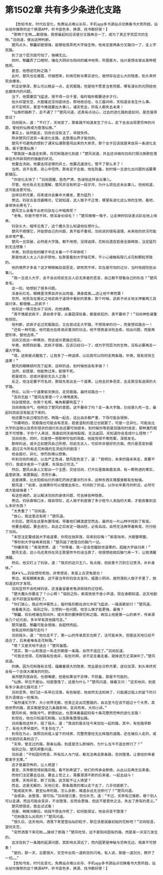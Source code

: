 # 第1502章 共有多少条进化支路
        【告知书友，时代在变化，免费站点难以长存，手机app多书源站点切换看书大势所趋，站长给你推荐的这个换源APP，听书音色多、换源、找书都好使！】
       “那两个生物……都很强，我想最起码应该是分叉路再合一了，成为了真正宇究层次的生物。”羽尚道，做出这种判断。
       楚风点头，黎龘却是很强，能够轻易弄死大宇级生物，他肯定是两条分叉路归一了，走上宇究路。
       到了这个层次就可怕了，强横无比。
       同时，黎龘弄了口棺材，堵在大阴间与阳间的缓冲地带，所图甚大，估计是想击穿出某种桎梏呢。
       甚至，他想逆花粉之路？
       此时，楚风也在蹙眉，仔细想来，利用花粉与果实进化，居然存在这么大的隐患，到头来终究会爆发。
       积淀足够深，那么可以稳妥一点，走究极路，但是他不愿意当老究极，哪有漫长的光阴给他去磨体内的问题。
       当下，他需要突飞猛进，恨不得一日千里，每时每秒都要进步才行。
       抬头仰望天空，大窟窿还没彻底闭合，祭地依旧在，与三器对峙，天知道会发生什么事。
       说不定明天，甚至今晚就要出大事儿，诸天死去，所有人都失去未来！
       “仙族的路断了，走不通了？”楚风问道，还真有点动心，过去的进化路到底如何，是否值得尝试？
       羽尚摇头，道：“不行了，天地变了，那条路不知道发生了什么，走下去会出现更恐怖的问题，曾经的仙族成为堕落仙族。”
       事实上，纵然能走，羽尚也没有法了，早就失传。
       除非楚风打进另一条进化支路，去堕落仙界才能找到。
       楚风不可避免的想到了通天仙瀑那里闯出来的大邪灵，那个女子应该就是来自另一条进化支路，属于堕落仙族！
       “那我就一条道走到黑，将花粉路进化到底！”楚风说道，并且还详细向羽尚打探沅族那些落单在外开辟洞府的强者的状况。
       他要去洗劫，他要去捞足够的异土，他要迅速进化，管不了那么多了！
       当然，说不在意，说心中坦然，那肯定不全面，他在防备，到时候一旦进化出问题的话要果断镇压。
       “你进化太快了！”羽尚提醒，脸色严肃，告诫他这样会出事儿。
       尽管，他也有点无法理解，楚风并没有积淀一段岁月，为什么现在还未出事儿，但他知道，这可能会更可怕。
       这样日积月累，将来或许会集中大爆发，更为猛烈！
       旁边，钧驮古圣目露精光，它就知道，这人贩子不正常，哪里有进化这么快的生物，看吧，身体快长黑毛了。
       楚风怎么会看不出老钧驮在心中暗爽呢？
       “老龟，你是不想不祥，想浑身长绿毛？！”楚风嗷嗷一嗓子，让走神的钧驮差点趴在地上啃草。
       钧驮头大，暗呼见鬼了，这个魔头怎么知道他在想什么。
       楚风不搭理它，开始想自己的问题，真不能不重视，羽尚说的很有道理，未来他的状况可能会非常严重。
       楚风一旦突破，必然是大宇路，都不用想，没得选择，花粉后遗症若是全面释放，注定猛烈到无法想象！
       毕竟，到现在他的罐子中还关着一个不祥体呢！
       那是他进入太上八卦炉禁地，在那里看到大宇级花草，不小心接触有限几点花粉颗粒导致的。
       他的境界才多高？这才稍微触及就恶变，欲死而不祥，实在是可怕的过分，当时他就险些出事儿。
       “我一旦进入大宇，会不会出现前无古人后无来者的恶变，自己都不想看自己的形态？”楚风发毛。
       这一刻，他想到了很多问题。
       浑身长红毛，眼睛里流黑血并长出肉瘤，满身腐臭……这让他不寒而栗！
       忽然，他思及在极北之地武疯子道场中看到的景象，那个时候，武疯子闭关地关押着两三具腐烂体，都很像……武疯子！
       他将这一情况告诉了羽尚，向他请教。
       “真不愧是武疯子，源自骨子里，从基因深处看，都是疯狂的，真不要命了！”羽尚神色凝重地惊叹。
       他判断，武疯子走过究极路后，又在尝试走大宇路，不想简单的归一，而是想双路合一！
       “还有一种可能，他可能也在练诡异莫测的功法，他不想真身涉险去练，怕出问题，而是再塑形体，替他去练。”
       羽尚又给出一种猜测，而这或许更接近现实。
       毕竟，依照目前看，武疯子很强，应该已经归一了，成为宇究层次的生物，没有必要再走一遍大宇路。
       “唔，这倒是点醒我了，让我多了一种选择，以后我可以同时走两条路，毕竟，我有双恒王道果！”
       楚风的眼睛顿时亮了起来，这样的话，到时候他会有多强？！
       当然，前提是，他能熬过来，能够不死。
       若是成功，这或许是前无古人之路！
       反正，他注定要不可名状，那就先丢出去一个道果，让他去抗争恶变，去走那没有选择的大宇路。
       然后，以另一个道果偷天换日，走究极路，最终双路合一！
       “吾将无敌！”楚风在那里一个人嘿嘿直笑。
       钧驮很想说，你笑个毛啊，嘴角都要咧歪了！
       羽尚倒吸冷气，他明白了楚风的意图，这不要命了吗？走一条大宇路，已经是九死一生，最起码目前没有能活下来的。
       他还要为自己增加负担，两路一起走，这比自杀都严重，下场可能会很惨。
       “你要明白，究极路也可能会有恶变，若是温和的度过也就罢了，可是一旦异化，可能会比大宇的丑陋以及奇形怪状的腐烂形态还要可怕很多，到时候你等若是双路同时诡变，那种激烈程度不可想象，于你个人来说，简直如同天崩地裂般，无法返回，天知道你会变成什么怪物！”
       羽尚劝告，同时，仅是想一想那种可怕的场面，他就觉得不寒而栗，深感发毛。
       那样的话，或许正如楚风自己所想，将前无古人，可却并非是好的方面，而只是恶变到极致，超过古今所有走花粉路的生灵经历的剧变！
       他会腐烂、异化、惨烈到难以想象。
       听到羽尚的阐述，以及严正告诫，楚风脸色变了，道：“我明白，未来的路未来走，真要不可行，我或许舍弃一个道果，先保自己可活。”
       然后，楚风从身上又取出一个玉匣，交给羽尚，打开后里面紫霞澎湃，有一颗熟透的果实，晶莹欲滴，紫雾飘起，芬芳扑鼻。
       这是魂果，比太阳般灿烂的魂花药效还要浓烈许多，这种东西天尊服食都有些勉强。
       楚风道：“前辈，这魂果你可以慢慢去炼化，时间到了的话，以你长年累月的积淀，必然可成大能级强者！”
       有这些魂药，足以解决羽尚的身体问题，可去掉各种隐患。
       旁边，钧驮直咽口水，暗自惊叹，这人贩子到底做了多少桩令人发指的大案，才能收集到这么多好东西？
       “太贵重了！”羽尚道。
       “放心，我这里还有呢！”楚风道。
       片刻后，楚风在这里布置场域，带着他们横渡虚空而去，最终在一片山林中找到了紫鸾。
       他要去崛起，要去进化，自此之后肯定一路凶险，必有血战，自然无法再带着紫鸾，托付给了羽尚。
       “本宫注定要成就大宇级道果，你现在抛弃我，将来别后悔！”紫鸾咕哝，大眼瞥啊瞥。
       “等你到大宇级再来找我！”楚风敲了她莹白的脑门一记。
       “你嫌弃我！”紫鸾愤愤，道：“你等着，我一定会觉醒前世道果的，超越大宇级归来！”
       楚风无语，这小鸟还真将在凤王那里吹牛的话当真了，他很想给她后脑勺来一下，让她清醒清醒。
       然后，他又盯上了钧驮，道：“我买的这只王八，有点瘦，但前辈千万别忘记煲汤，补补身体。”
       我#￥%……钧驮想咬死他，非常想说，本座上古灵龟是也！
       旁边，紫鸾眼睛发直，这不是当年的钧驮古圣吗，威震小阴间，居然落到人贩子手里了，她知道这时才发现。
       羽尚显然不会吃掉钧驮，还准备留着老龟讲妖妖的过往呢。
       “楚大魔头你要走了？小心啊！”临别之际，紫鸾依依不舍小声道，现在谁都知道，这天地剧变，说不好就没有明天了。
       “你们放心，我必然冲霄而上，每时每刻都在进化中突飞猛进，一路高歌前行！”楚风道。
       他看着天边，临别之际，又想到一些问题，他怎么做才能更强，最强？
       “黎龘，将石棺堵在阳间外，或许真的要挣脱花粉之路，再加上他是第一山的弟子，传承源自几个纪元前，多半早有其他路可走。”
       楚风皱眉，黎龘可能会很强，会超然而起。
       他有这样的路可走吗？
       羽尚摇头，道：“他也走不了，第一山的传承其实也断了，法可能未失，但是这天地已经不适合了，后来者唯有走花粉路。”
       “嗯？又是天地不适合！”楚风皱眉。
       “其实，第一山和我这一系走的都是一条路，自然不适应了。”羽尚叹道。
       “可我总觉得，花粉路有些诡异，有些坑啊，说不定走着走着，就掉进万丈深渊中了。”楚风说道。
       的确，因为花粉路有古怪，蕴藏着很大的隐患，而且是在日积月累，逐日加深，到头来终究会有一个总体大爆发的时刻。
       虽然楚风很自信，也很嘴硬，但是如果说不忌惮，不防备，那是不可能的。
       “仙族，早已不是仙，彻底堕落了，这是为什么？”楚风问道，接着又问：“这天地间，到底有多少条进化路可走？”
       羽尚苦笑，他们这一系早已没落，有些秘密，他自然无法知晓了，只能通过祖上的留下的只言片语做出一些推测。
       “虽然诸天万宇，大小世界无数，但真正走出完整路的，自古至今应该不超过十个大界，其他世界的路，其实都是受这几条路影响，变异而来，大同小异。”
       楚风听闻，倒吸冷气，即便如此，也意味着最起码有十条完整而恐怖的进化支路！
       到现在，他也只知道花粉路，以及那条堕落仙路。
       羽尚看他这样子，摇了摇头，道：“我说的是古往今来加在一起的路，其中，有些路早断了，有些大界早腐朽，不复存在了。”
       到现在为止，按照羽尚祖上留下的线索，完整而曾经无比辉煌的道路，还在被后人走的，或许也就四五条到边了。
       “天帝，曾走过的路，那条仙路，到底是怎么断掉的，为什么当今不适合修行了？”
       临别之际，楚风郑重问道。
       羽尚道：“不知因何而变，所有后人与门徒，都无法再走那条路，否则堕落，让曾经的帝者都束手无策。”
       这才是最恐怖的，让人绝望！
       甚至，天帝都觉得前路灰暗，看不到希望了，他们的传承会断绝，从此以后再无后来者。
       而他们注定要去征战，要去上苍之上，需要源源不断的后来者，一起去战斗！
       结果，天地异变，断了后路，这怎能不让人绝望？
       而且，这是无解的，天地已变，那条路真的难以走下去了，几乎彻底断了。
       “能成就天帝，甚至仙帝的路，怎么会断，难道永远无法修行了？”楚风问道。
       “会感染，会堕落，很可怕。”羽尚很沉重，但也补充，道：“不过，天帝有过推断，极个别人可以走通，而且可能会变异，不会堕落，反而会更强，但这不是普世之法，失去了原有的意义。”
       楚风想很说，我去试试看！
       但是，稍微冷静后，他就不想去作死了，如何能保证，他会异变不堕落？
       “花粉路怎么出现的？”楚风问道。
       “很久后，这天地间，洒落下来莹莹灿灿的粒子，那应该是就最初始的花粉吧？”羽尚轻语，望向天空。
       “突然洒落下来花粉……接续了断路？”楚风吃惊，这不是阳间固有的路，而是某一天突兀发生的。
       这涉及到了一条路的起源问题，其影响太深远了，而内因更是神秘与恐怖无边，简直不可想象！
       “是的，那一天，云雾很大，天空中出现一道刺目的闪电，有人说，那是一道剑光，劈开了一切……”
       【告知书友，时代在变化，免费站点难以长存，手机app多书源站点切换看书大势所趋，站长给你推荐的这个换源APP，听书音色多、换源、找书都好使！】